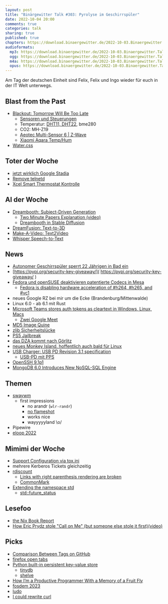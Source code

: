 ```yaml
---
layout: post
title: "Binärgewitter Talk #303: Pyrolyse im Geschirrspüler"
date: 2022-10-04 20:00
comments: true
categories: talk
sharing: true
published: true
chapters: https://download.binaergewitter.de/2022-10-03.Binaergewitter.Talk.303.chapters.txt
audioformats:
  mp3: https://download.binaergewitter.de/2022-10-03.Binaergewitter.Talk.303.mp3
  ogg: https://download.binaergewitter.de/2022-10-03.Binaergewitter.Talk.303.ogg
  m4a: https://download.binaergewitter.de/2022-10-03.Binaergewitter.Talk.303.m4a
  opus: https://download.binaergewitter.de/2022-10-03.Binaergewitter.Talk.303.opus
---
```

Am Tag der deutschen Einheit sind Felix, Felix und Ingo wieder für euch in der IT Welt unterwegs.

## Blast from the Past
* [Blackout: Tomorrow Will Be Too Late]( https://en.wikipedia.org/wiki/Blackout_\(Elsberg_novel\) )
  - [Sensoren und Steuerungen](https://blog.binaergewitter.de/2022/09/14/binaergewitter-talk-number-302-https/#isso-2187)
  * Temperatur: [DHT11, DHT22](https://lastminuteengineers.com/dht11-dht22-arduino-tutorial/ ), bme280
  * CO2: MH-Z19
  * [Aeotec Multi-Sensor 6 | Z-Wave]( https://amzn.to/3C4ZXv0 )
  * [Xiaomi Aqara Temp/Hum]( https://www.aqara.com/us/temperature_humidity_sensor.html )
* [Water.css]( https://watercss.kognise.dev/ )


## Toter der Woche
- [jetzt wirklich Google Stadia]( https://www.heise.de/news/Cloud-Gaming-Google-stampft-Stadia-ein-7280222.html )
- [Remove telnetd](https://cgit.freebsd.org/src/commit/?id=0eea46fb1f83f6091df92b5f2eae993cd6c2c873)
- [Xcel Smart Thermostat Kontrolle]( https://www.theregister.com/2022/09/01/xcel_smart_thermostat_power/ )

## AI der Woche

- [Dreambooth: Subject-Driven Generation]( https://dreambooth.github.io/ )
  - [Two Minute Papers Explanation (video)]( https://www.youtube.com/watch?v=NnoTWZ9qgYg )
  - [Dreambooth in Stable Diffusion]( https://github.com/XavierXiao/Dreambooth-Stable-Diffusion )
- [DreamFusion: Text-to-3D]( https://dreamfusion3d.github.io/ )
- [Make-A-Video: Text2Video]( https://petapixel.com/2022/09/29/meta-announces-text-to-video-ai-generator/ )
- [Whisper Speech-to-Text]( https://openai.com/blog/whisper/ )

## News
- [Autonomer Geschirrspüler sperrt 22 Jährigen in Bad ein]( https://www.spiegel.de/panorama/justiz/loerrach-autonomer-geschirrspueler-sperrt-22-jaehrige-in-bad-ein-a-17f45c66-bf6c-4897-a70f-0198ca492df1 )
- [https://pypi.org/security-key-giveaway/]( https://pypi.org/security-key-giveaway/ )
- [Fedora und openSUSE deaktivieren patentierte Codecs in Mesa](https://linuxnews.de/2022/10/fedora-und-opensuse-deaktivieren-patentierte-codecs-in-mesa/)
  * [Fedora is disabling hardware acceleration of #h264, #h265, and #vc1]( https://mobile.twitter.com/knurd42rhfc/status/1575069748643221504 )
- neues Google RZ bei mir um die Ecke (Brandenburg/Mittenwalde)
- Linux 6.0 - ab 6.1 mit Rust
- [Microsoft Teams stores auth tokens as cleartext in Windows, Linux, Macs]( https://www.bleepingcomputer.com/news/security/microsoft-teams-stores-auth-tokens-as-cleartext-in-windows-linux-macs/ )
  - [Zwei Google Meet]( https://arstechnica.com/gadgets/2022/08/googles-video-chat-merger-begins-now-there-are-two-google-meet-apps/ )
- [MD5 Image Quine]( https://twitter.com/david3141593/status/1573218394358386688 )
- [zlib Sicherheitslücke]( https://www.heise.de/news/Kritische-Luecke-in-zlib-Bibliothek-ermoeglicht-Codeschmuggel-7250044.html )
- [PS5 Jailbreak]( https://twitter.com/manfightdragon/status/1576768394707161088 )
- [das DZA kommt nach Görlitz](https://www.deutscheszentrumastrophysik.de/de )
- [neues Monkey Island. hoffentlich auch bald für Linux]( https://twitter.com/grumpygamer/status/1570852960024031233 )
- [USB Charger: USB PD Revision 3.1 specification](https://www.usb.org/usb-charger-pd)
  - [USB-PD mit PPS]( https://techtest.org/usb-power-delivery-ladegeraete-mit-pps-uebersicht-und-info/ )
- [OpenSSH 9.1p1]( https://marc.info/?l=openssh-unix-dev&m=166432367007844&w=2 )
- [MongoDB 6.0 Introduces New NoSQL-SQL Engine]( https://www.dbta.com/Columns/MongoDB-Matters/MongoDB-60-Introduces-New-NoSQL-SQL-Engine-155052.aspx )


## Themen
- [swaywm](https://swaywm.org/)
  * first impressions 
    - no arandr (`wlr-randr`)
    - [no flameshot](https://github.com/flameshot-org/flameshot/blob/master/docs/Sway%20and%20wlroots%20support.md)
    - works nice
    - wayyyyyland \o/
- Pipewire
- [eloop 2022]( https://eloop.org )

## Mimimi der Woche
- [Support Configuration via tox.ini]( https://github.com/psf/black/issues/2172#issuecomment-831968134 )
- mehrere Kerberos Tickets gleichzeitig
- [rdiscount]( https://github.com/davidfstr/rdiscount/pull/152 )
  * [Links with right parenthesis rendering are broken](https://github.com/Orc/discount/issues/260)
  * [CommonMark]( https://commonmark.org/ )
- [Extending the namespace std](https://en.cppreference.com/w/cpp/language/extending_std)
  * [std::future_status]( https://en.cppreference.com/w/cpp/thread/future_status )

## Lesefoo
- [the Nix Book Report]( https://www.tweag.io/blog/2022-09-29-the-nix-book-report/ )
- [How Eric Prydz stole "Call on Me" (but someone else stole it first)(video)]( https://youtu.be/wyYAiU4DKUY )

## Picks
- [Comparison Between Tags on GitHub]( https://peter.coffee/github-comparison-between-tags )
- [firefox open tabs]( https://superuser.com/questions/385207/how-to-open-a-list-of-urls-in-firefox-or-seamonkey/385218#385218 )
- [Python built-in persistent key-value store]( https://remusao.github.io/posts/python-dbm-module.html )
  * [tinydb]( https://tinydb.readthedocs.io/en/latest/ )
  * [shelve]( https://docs.python.org/3/library/shelve.html )
- [How I’m a Productive Programmer With a Memory of a Fruit Fly]( https://hynek.me/articles/productive-fruit-fly-programmer/ )
- [fosdem 2023]( https://fosdem.org/2022/news/2022-09-14-fosdem-2023-dates/ )
- [ludo]( https://ludo.events/ )
- [I could rewrite curl]( https://daniel.haxx.se/blog/2021/05/20/i-could-rewrite-curl/ )



